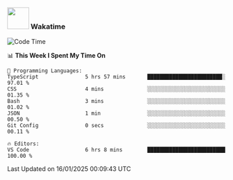 ### <img src="https://media.giphy.com/media/VgCDAzcKvsR6OM0uWg/giphy.gif" width="50"> Wakatime

  <!--START_SECTION:waka-->
![Code Time](http://img.shields.io/badge/Code%20Time-1%2C469%20hrs%2044%20mins-blue)

📊 **This Week I Spent My Time On** 

```text
💬 Programming Languages: 
TypeScript               5 hrs 57 mins       ████████████████████████░   97.01 % 
CSS                      4 mins              ░░░░░░░░░░░░░░░░░░░░░░░░░   01.35 % 
Bash                     3 mins              ░░░░░░░░░░░░░░░░░░░░░░░░░   01.02 % 
JSON                     1 min               ░░░░░░░░░░░░░░░░░░░░░░░░░   00.50 % 
Git Config               0 secs              ░░░░░░░░░░░░░░░░░░░░░░░░░   00.11 % 

🔥 Editors: 
VS Code                  6 hrs 8 mins        █████████████████████████   100.00 % 
```


 Last Updated on 16/01/2025 00:09:43 UTC
<!--END_SECTION:waka-->
